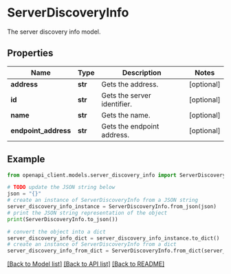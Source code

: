 # ServerDiscoveryInfo

The server discovery info model.

## Properties

Name | Type | Description | Notes
------------ | ------------- | ------------- | -------------
**address** | **str** | Gets the address. | [optional] 
**id** | **str** | Gets the server identifier. | [optional] 
**name** | **str** | Gets the name. | [optional] 
**endpoint_address** | **str** | Gets the endpoint address. | [optional] 

## Example

```python
from openapi_client.models.server_discovery_info import ServerDiscoveryInfo

# TODO update the JSON string below
json = "{}"
# create an instance of ServerDiscoveryInfo from a JSON string
server_discovery_info_instance = ServerDiscoveryInfo.from_json(json)
# print the JSON string representation of the object
print(ServerDiscoveryInfo.to_json())

# convert the object into a dict
server_discovery_info_dict = server_discovery_info_instance.to_dict()
# create an instance of ServerDiscoveryInfo from a dict
server_discovery_info_from_dict = ServerDiscoveryInfo.from_dict(server_discovery_info_dict)
```
[[Back to Model list]](../README.md#documentation-for-models) [[Back to API list]](../README.md#documentation-for-api-endpoints) [[Back to README]](../README.md)


